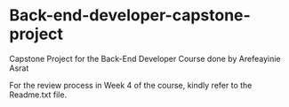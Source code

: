 # Back-end-developer-capstone-project

Capstone Project for the Back-End Developer Course done by Arefeayinie Asrat

For the review process in Week 4 of the course, kindly refer to the Readme.txt file.
